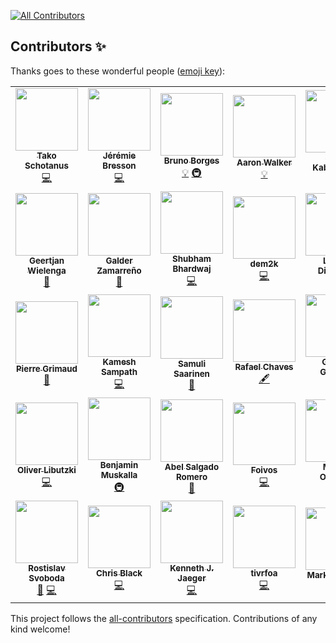 
<!-- ALL-CONTRIBUTORS-BADGE:START - Do not remove or modify this section -->
[![All Contributors](https://img.shields.io/badge/all_contributors-33-orange.svg?style=flat-square)](#contributors-)
<!-- ALL-CONTRIBUTORS-BADGE:END -->
## Contributors ✨

Thanks goes to these wonderful people ([emoji key](https://allcontributors.org/docs/en/emoji-key)):

<!-- ALL-CONTRIBUTORS-LIST:START - Do not remove or modify this section -->
<!-- prettier-ignore-start -->
<!-- markdownlint-disable -->
<table>
  <tr>
    <td align="center"><a href="https://github.com/quintesse"><img src="https://avatars0.githubusercontent.com/u/778793?v=4" width="100px;" alt=""/><br /><sub><b>Tako Schotanus</b></sub></a><br /><a href="https://github.com/jbangdev/jbang/commits?author=quintesse" title="Code">💻</a></td>
    <td align="center"><a href="https://github.com/jmini"><img src="https://avatars0.githubusercontent.com/u/1222165?v=4" width="100px;" alt=""/><br /><sub><b>Jérémie Bresson</b></sub></a><br /><a href="https://github.com/jbangdev/jbang/commits?author=jmini" title="Code">💻</a></td>
    <td align="center"><a href="http://brunoborges.io"><img src="https://avatars0.githubusercontent.com/u/129743?v=4" width="100px;" alt=""/><br /><sub><b>Bruno Borges</b></sub></a><br /><a href="#example-brunoborges" title="Examples">💡</a> <a href="#infra-brunoborges" title="Infrastructure (Hosting, Build-Tools, etc)">🚇</a></td>
    <td align="center"><a href="http://aaronwalker.cloud/"><img src="https://avatars2.githubusercontent.com/u/153766?v=4" width="100px;" alt=""/><br /><sub><b>Aaron Walker</b></sub></a><br /><a href="#example-aaronwalker" title="Examples">💡</a></td>
    <td align="center"><a href="https://www.redhat.com/"><img src="https://avatars0.githubusercontent.com/u/1614429?v=4" width="100px;" alt=""/><br /><sub><b>Sergii Kabashniuk</b></sub></a><br /><a href="#example-skabashnyuk" title="Examples">💡</a></td>
    <td align="center"><a href="https://github.com/ibuziuk"><img src="https://avatars2.githubusercontent.com/u/1461122?v=4" width="100px;" alt=""/><br /><sub><b>Ilya Buziuk</b></sub></a><br /><a href="#infra-ibuziuk" title="Infrastructure (Hosting, Build-Tools, etc)">🚇</a></td>
    <td align="center"><a href="https://github.com/geoand"><img src="https://avatars2.githubusercontent.com/u/4374975?v=4" width="100px;" alt=""/><br /><sub><b>Georgios Andrianakis</b></sub></a><br /><a href="https://github.com/jbangdev/jbang/commits?author=geoand" title="Documentation">📖</a></td>
  </tr>
  <tr>
    <td align="center"><a href="https://github.com/geertjanw"><img src="https://avatars3.githubusercontent.com/u/5309985?v=4" width="100px;" alt=""/><br /><sub><b>Geertjan Wielenga</b></sub></a><br /><a href="https://github.com/jbangdev/jbang/commits?author=geertjanw" title="Documentation">📖</a></td>
    <td align="center"><a href="http://zamarreno.com"><img src="https://avatars0.githubusercontent.com/u/50187?v=4" width="100px;" alt=""/><br /><sub><b>Galder Zamarreño</b></sub></a><br /><a href="https://github.com/jbangdev/jbang/commits?author=galderz" title="Documentation">📖</a></td>
    <td align="center"><a href="https://github.com/ShoeBoom"><img src="https://avatars3.githubusercontent.com/u/15147944?v=4" width="100px;" alt=""/><br /><sub><b>Shubham Bhardwaj</b></sub></a><br /><a href="https://github.com/jbangdev/jbang/commits?author=ShoeBoom" title="Code">💻</a></td>
    <td align="center"><a href="https://github.com/dem2k"><img src="https://avatars1.githubusercontent.com/u/14839058?v=4" width="100px;" alt=""/><br /><sub><b>dem2k</b></sub></a><br /><a href="https://github.com/jbangdev/jbang/commits?author=dem2k" title="Code">💻</a></td>
    <td align="center"><a href="http://stackoverflow.com/users/3128926/levent-divilioglu?tab=profile"><img src="https://avatars3.githubusercontent.com/u/1220904?v=4" width="100px;" alt=""/><br /><sub><b>Levent Divilioglu</b></sub></a><br /><a href="#example-bzdgn" title="Examples">💡</a></td>
    <td align="center"><a href="https://github.com/fbricon"><img src="https://avatars3.githubusercontent.com/u/148698?v=4" width="100px;" alt=""/><br /><sub><b>Fred Bricon</b></sub></a><br /><a href="https://github.com/jbangdev/jbang/commits?author=fbricon" title="Code">💻</a></td>
    <td align="center"><a href="https://manik.magar.me"><img src="https://avatars3.githubusercontent.com/u/877286?v=4" width="100px;" alt=""/><br /><sub><b>Manik Magar</b></sub></a><br /><a href="https://github.com/jbangdev/jbang/commits?author=manikmagar" title="Documentation">📖</a></td>
  </tr>
  <tr>
    <td align="center"><a href="https://github.com/pgrimaud"><img src="https://avatars1.githubusercontent.com/u/1866496?v=4" width="100px;" alt=""/><br /><sub><b>Pierre Grimaud</b></sub></a><br /><a href="https://github.com/jbangdev/jbang/commits?author=pgrimaud" title="Documentation">📖</a></td>
    <td align="center"><a href="https://developers.redhat.com"><img src="https://avatars0.githubusercontent.com/u/947745?v=4" width="100px;" alt=""/><br /><sub><b>Kamesh Sampath</b></sub></a><br /><a href="https://github.com/jbangdev/jbang/commits?author=kameshsampath" title="Code">💻</a></td>
    <td align="center"><a href="https://github.com/ssaarinen"><img src="https://avatars2.githubusercontent.com/u/384839?v=4" width="100px;" alt=""/><br /><sub><b>Samuli Saarinen</b></sub></a><br /><a href="https://github.com/jbangdev/jbang/issues?q=author%3Assaarinen" title="Bug reports">🐛</a></td>
    <td align="center"><a href="http://blog.abstratt.com/rafael-chaves"><img src="https://avatars1.githubusercontent.com/u/2187522?v=4" width="100px;" alt=""/><br /><sub><b>Rafael Chaves</b></sub></a><br /><a href="#content-abstratt" title="Content">🖋</a></td>
    <td align="center"><a href="http://gastaldi.wordpress.com"><img src="https://avatars1.githubusercontent.com/u/54133?v=4" width="100px;" alt=""/><br /><sub><b>George Gastaldi</b></sub></a><br /><a href="https://github.com/jbangdev/jbang/commits?author=gastaldi" title="Code">💻</a></td>
    <td align="center"><a href="http://blog.headius.com"><img src="https://avatars3.githubusercontent.com/u/10135?v=4" width="100px;" alt=""/><br /><sub><b>Charles Oliver Nutter</b></sub></a><br /><a href="#content-headius" title="Content">🖋</a></td>
    <td align="center"><a href="http://klaeufer.github.io"><img src="https://avatars3.githubusercontent.com/u/625947?v=4" width="100px;" alt=""/><br /><sub><b>Konstantin Läufer</b></sub></a><br /><a href="#ideas-klaeufer" title="Ideas, Planning, & Feedback">🤔</a></td>
  </tr>
  <tr>
    <td align="center"><a href="https://twitter.com/OliverLibutzki"><img src="https://avatars2.githubusercontent.com/u/977893?v=4" width="100px;" alt=""/><br /><sub><b>Oliver Libutzki</b></sub></a><br /><a href="https://github.com/jbangdev/jbang/commits?author=OLibutzki" title="Code">💻</a></td>
    <td align="center"><a href="https://bmuskalla.github.io"><img src="https://avatars1.githubusercontent.com/u/316929?v=4" width="100px;" alt=""/><br /><sub><b>Benjamin Muskalla</b></sub></a><br /><a href="#infra-bmuskalla" title="Infrastructure (Hosting, Build-Tools, etc)">🚇</a></td>
    <td align="center"><a href="https://twitter.com/abelsromero"><img src="https://avatars1.githubusercontent.com/u/5781153?v=4" width="100px;" alt=""/><br /><sub><b>Abel Salgado Romero</b></sub></a><br /><a href="https://github.com/jbangdev/jbang/commits?author=abelsromero" title="Documentation">📖</a></td>
    <td align="center"><a href="https://foivos.zakkak.net"><img src="https://avatars1.githubusercontent.com/u/1435395?v=4" width="100px;" alt=""/><br /><sub><b>Foivos</b></sub></a><br /><a href="https://github.com/jbangdev/jbang/commits?author=zakkak" title="Code">💻</a></td>
    <td align="center"><a href="https://www.qgon.nl"><img src="https://avatars3.githubusercontent.com/u/197004?v=4" width="100px;" alt=""/><br /><sub><b>Marcel Overdijk</b></sub></a><br /><a href="https://github.com/jbangdev/jbang/commits?author=marceloverdijk" title="Documentation">📖</a></td>
    <td align="center"><a href="https://danielpersson.dev"><img src="https://avatars0.githubusercontent.com/u/1424084?v=4" width="100px;" alt=""/><br /><sub><b>Daniel Persson</b></sub></a><br /><a href="https://github.com/jbangdev/jbang/issues?q=author%3Akalaspuffar" title="Bug reports">🐛</a></td>
    <td align="center"><a href="https://github.com/grumpyf0x48"><img src="https://avatars3.githubusercontent.com/u/33195569?v=4" width="100px;" alt=""/><br /><sub><b>grumpyf0x48</b></sub></a><br /><a href="https://github.com/jbangdev/jbang/issues?q=author%3Agrumpyf0x48" title="Bug reports">🐛</a></td>
  </tr>
  <tr>
    <td align="center"><a href="https://twitter.com/r_svoboda"><img src="https://avatars0.githubusercontent.com/u/925259?v=4" width="100px;" alt=""/><br /><sub><b>Rostislav Svoboda</b></sub></a><br /><a href="https://github.com/jbangdev/jbang/commits?author=rsvoboda" title="Documentation">📖</a> <a href="https://github.com/jbangdev/jbang/commits?author=rsvoboda" title="Code">💻</a></td>
    <td align="center"><a href="https://github.com/chrsblck"><img src="https://avatars3.githubusercontent.com/u/2538545?v=4" width="100px;" alt=""/><br /><sub><b>Chris Black</b></sub></a><br /><a href="https://github.com/jbangdev/jbang/commits?author=chrsblck" title="Code">💻</a></td>
    <td align="center"><a href="https://github.com/kjjaeger"><img src="https://avatars3.githubusercontent.com/u/271480?v=4" width="100px;" alt=""/><br /><sub><b>Kenneth J. Jaeger</b></sub></a><br /><a href="https://github.com/jbangdev/jbang/commits?author=kjjaeger" title="Code">💻</a></td>
    <td align="center"><a href="https://tivrfoa.github.io/"><img src="https://avatars0.githubusercontent.com/u/30683?v=4" width="100px;" alt=""/><br /><sub><b>tivrfoa</b></sub></a><br /><a href="https://github.com/jbangdev/jbang/commits?author=tivrfoa" title="Code">💻</a></td>
    <td align="center"><a href="http://www.theoryinpractice.net/"><img src="https://avatars2.githubusercontent.com/u/19093?v=4" width="100px;" alt=""/><br /><sub><b>Mark Derricutt</b></sub></a><br /><a href="https://github.com/jbangdev/jbang/commits?author=talios" title="Documentation">📖</a></td>
  </tr>
</table>

<!-- markdownlint-enable -->
<!-- prettier-ignore-end -->
<!-- ALL-CONTRIBUTORS-LIST:END -->

This project follows the [all-contributors](https://github.com/all-contributors/all-contributors) specification. Contributions of any kind welcome!
